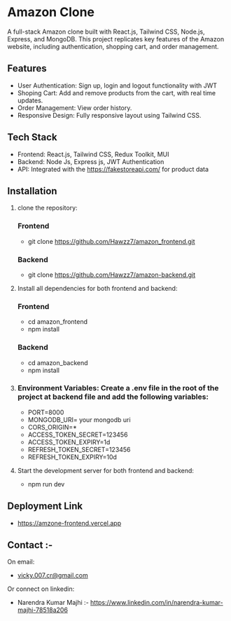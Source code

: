 # Amazon Clone

A full-stack Amazon clone built with React.js, Tailwind CSS, Node.js, Express, and MongoDB. This project replicates key features of the Amazon website, including authentication, shopping cart, and order management.

## Features

* User Authentication: Sign up, login and logout functionality with JWT
* Shoping Cart: Add and remove products from the cart, with real time updates.
* Order Management: View order history.
* Responsive Design: Fully responsive layout using Tailwind CSS.

## Tech Stack

* Frontend: React.js, Tailwind CSS, Redux Toolkit, MUI
* Backend: Node Js, Express js, JWT Authentication
* API: Integrated with the https://fakestoreapi.com/ for product data

## Installation

1. clone the repository:
   ### Frontend
   * git clone https://github.com/Hawzz7/amazon_frontend.git
    ### Backend
   * git clone https://github.com/Hawzz7/amazon-backend.git

2. Install all dependencies for both frontend and backend:
    ### Frontend
   * cd amazon_frontend
   * npm install
    ### Backend
   * cd amazon_backend
   * npm install
3. ### Environment Variables: Create a .env file in the root of the project at backend file and add the following variables:
   * PORT=8000
   * MONGODB_URI= your mongodb uri
   * CORS_ORIGIN=*
   * ACCESS_TOKEN_SECRET=123456
   * ACCESS_TOKEN_EXPIRY=1d
   * REFRESH_TOKEN_SECRET=123456
   * REFRESH_TOKEN_EXPIRY=10d
4. Start the development server for both frontend and backend:
   * npm run dev
  
  ## Deployment Link

  * https://amzone-frontend.vercel.app

  ## Contact :-
On email:
* vicky.007.cr@gmail.com

Or connect on linkedin:
* Narendra Kumar Majhi :- https://www.linkedin.com/in/narendra-kumar-majhi-78518a206
